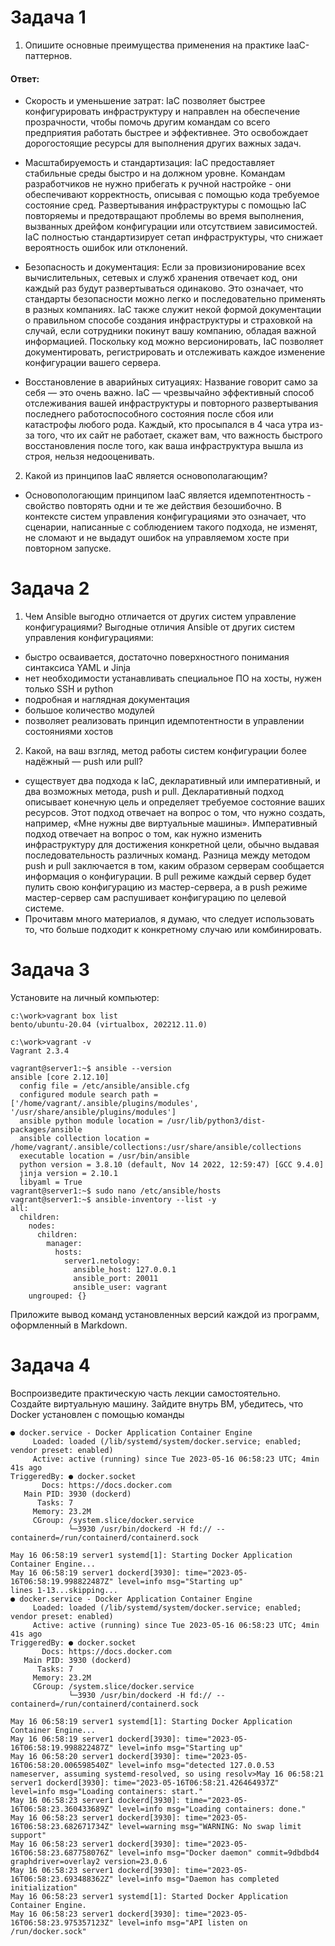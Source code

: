 # Задача 1
1) Опишите основные преимущества применения на практике IaaC-паттернов.
#### Ответ:
- Скорость и уменьшение затрат: IaC позволяет быстрее конфигурировать инфраструктуру и направлен на обеспечение прозрачности, чтобы помочь другим командам со всего предприятия работать быстрее и эффективнее. Это освобождает дорогостоящие ресурсы для выполнения других важных задач.

- Масштабируемость и стандартизация: IaC предоставляет стабильные среды быстро и на должном уровне. Командам разработчиков не нужно прибегать к ручной настройке - они обеспечивают корректность, описывая с помощью кода требуемое состояние сред. Развертывания инфраструктуры с помощью IaC повторяемы и предотвращают проблемы во время выполнения, вызванных дрейфом конфигурации или отсутствием зависимостей. IaC полностью стандартизирует сетап инфраструктуры, что снижает вероятность ошибок или отклонений.

- Безопасность и документация: Если за провизионирование всех вычислительных, сетевых и служб хранения отвечает код, они каждый раз будут развертываться одинаково. Это означает, что стандарты безопасности можно легко и последовательно применять в разных компаниях. IaC также служит некой формой документации о правильном способе создания инфраструктуры и страховкой на случай, если сотрудники покинут вашу компанию, обладая важной информацией. Поскольку код можно версионировать, IaC позволяет документировать, регистрировать и отслеживать каждое изменение конфигурации вашего сервера.

- Восстановление в аварийных ситуациях: Название говорит само за себя — это очень важно. IaC — чрезвычайно эффективный способ отслеживания вашей инфраструктуры и повторного развертывания последнего работоспособного состояния после сбоя или катастрофы любого рода. Каждый, кто просыпался в 4 часа утра из-за того, что их сайт не работает, скажет вам, что важность быстрого восстановления после того, как ваша инфраструктура вышла из строя, нельзя недооценивать.
2) Какой из принципов IaaC является основополагающим?
- Основопологающим принципом IaaC является идемпотентность - свойство повторять одни и те же действия безошибочно. В контексте систем управления конфигурациями это означает, что сценарии, написанные с соблюдением такого подхода, не изменят, не сломают и не выдадут ошибок на управляемом хосте при повторном запуске.
# Задача 2
1) Чем Ansible выгодно отличается от других систем управление конфигурациями?
Выгодные отличия Ansible от других систем управления конфигурациями:
- быстро осваивается, достаточно поверхностного понимания синтаксиса YAML и Jinja
- нет необходимости устанавливать специальное ПО на хосты, нужен только SSH и python
- подробная и наглядная документация
- большое количество модулей
- позволяет реализовать принцип идемпотентности в управлении состояниями хостов
2) Какой, на ваш взгляд, метод работы систем конфигурации более надёжный — push или pull?
 - существует два подхода к IaC, декларативный или императивный, и два возможных метода, push и pull. Декларативный подход описывает конечную цель и определяет требуемое состояние ваших ресурсов. Этот подход отвечает на вопрос о том, что нужно создать, например, «Мне нужны две виртуальные машины». Императивный подход отвечает на вопрос о том, как нужно изменить инфраструктуру для достижения конкретной цели, обычно выдавая последовательность различных команд. Разница между методом push и pull заключается в том, каким образом серверам сообщается информация о конфигурации. В pull режиме каждый сервер будет пулить свою конфигурацию из мастер-сервера, а в push режиме мастер-сервер сам распушивает конфигурацию по целевой системе.
 - Прочитавм много материалов, я думаю, что следует использовать то, что больше подходит к конкретному случаю или комбинировать.

# Задача 3
Установите на личный компьютер:

```VirtualBox,
c:\work>vagrant box list
bento/ubuntu-20.04 (virtualbox, 202212.11.0)
```

```Vagrant,
c:\work>vagrant -v
Vagrant 2.3.4
```

```Ansible.
vagrant@server1:~$ ansible --version
ansible [core 2.12.10]
  config file = /etc/ansible/ansible.cfg
  configured module search path = ['/home/vagrant/.ansible/plugins/modules', '/usr/share/ansible/plugins/modules']
  ansible python module location = /usr/lib/python3/dist-packages/ansible
  ansible collection location = /home/vagrant/.ansible/collections:/usr/share/ansible/collections
  executable location = /usr/bin/ansible
  python version = 3.8.10 (default, Nov 14 2022, 12:59:47) [GCC 9.4.0]
  jinja version = 2.10.1
  libyaml = True
vagrant@server1:~$ sudo nano /etc/ansible/hosts
vagrant@server1:~$ ansible-inventory --list -y
all:
  children:
    nodes:
      children:
        manager:
          hosts:
            server1.netology:
              ansible_host: 127.0.0.1
              ansible_port: 20011
              ansible_user: vagrant
    ungrouped: {}
  ```
Приложите вывод команд установленных версий каждой из программ, оформленный в Markdown.

# Задача 4
Воспроизведите практическую часть лекции самостоятельно.\
Создайте виртуальную машину. Зайдите внутрь ВМ, убедитесь, что Docker установлен с помощью команды
```sudo systemctl status docker
● docker.service - Docker Application Container Engine
     Loaded: loaded (/lib/systemd/system/docker.service; enabled; vendor preset: enabled)
     Active: active (running) since Tue 2023-05-16 06:58:23 UTC; 4min 41s ago
TriggeredBy: ● docker.socket
       Docs: https://docs.docker.com
   Main PID: 3930 (dockerd)
      Tasks: 7
     Memory: 23.2M
     CGroup: /system.slice/docker.service
             └─3930 /usr/bin/dockerd -H fd:// --containerd=/run/containerd/containerd.sock

May 16 06:58:19 server1 systemd[1]: Starting Docker Application Container Engine...
May 16 06:58:19 server1 dockerd[3930]: time="2023-05-16T06:58:19.998822487Z" level=info msg="Starting up"
lines 1-13...skipping...
● docker.service - Docker Application Container Engine
     Loaded: loaded (/lib/systemd/system/docker.service; enabled; vendor preset: enabled)
     Active: active (running) since Tue 2023-05-16 06:58:23 UTC; 4min 41s ago
TriggeredBy: ● docker.socket
       Docs: https://docs.docker.com
   Main PID: 3930 (dockerd)
      Tasks: 7
     Memory: 23.2M
     CGroup: /system.slice/docker.service
             └─3930 /usr/bin/dockerd -H fd:// --containerd=/run/containerd/containerd.sock

May 16 06:58:19 server1 systemd[1]: Starting Docker Application Container Engine...
May 16 06:58:19 server1 dockerd[3930]: time="2023-05-16T06:58:19.998822487Z" level=info msg="Starting up"
May 16 06:58:20 server1 dockerd[3930]: time="2023-05-16T06:58:20.006598540Z" level=info msg="detected 127.0.0.53 nameserver, assuming systemd-resolved, so using resolv>May 16 06:58:21 server1 dockerd[3930]: time="2023-05-16T06:58:21.426464937Z" level=info msg="Loading containers: start."
May 16 06:58:23 server1 dockerd[3930]: time="2023-05-16T06:58:23.360433689Z" level=info msg="Loading containers: done."
May 16 06:58:23 server1 dockerd[3930]: time="2023-05-16T06:58:23.682671734Z" level=warning msg="WARNING: No swap limit support"
May 16 06:58:23 server1 dockerd[3930]: time="2023-05-16T06:58:23.687758076Z" level=info msg="Docker daemon" commit=9dbdbd4 graphdriver=overlay2 version=23.0.6
May 16 06:58:23 server1 dockerd[3930]: time="2023-05-16T06:58:23.693488362Z" level=info msg="Daemon has completed initialization"
May 16 06:58:23 server1 systemd[1]: Started Docker Application Container Engine.
May 16 06:58:23 server1 dockerd[3930]: time="2023-05-16T06:58:23.975357123Z" level=info msg="API listen on /run/docker.sock"
```
